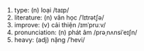 1. type: (n) loại /taɪp/
6. literature: (n) văn học /ˈlɪtrətʃə/
7. improve: (v) cải thiện /ɪmˈpruːv/
8. pronunciation: (n) phát âm /prəˌnʌnsiˈeɪʃn/
10. heavy: (adj) nặng /ˈhevi/